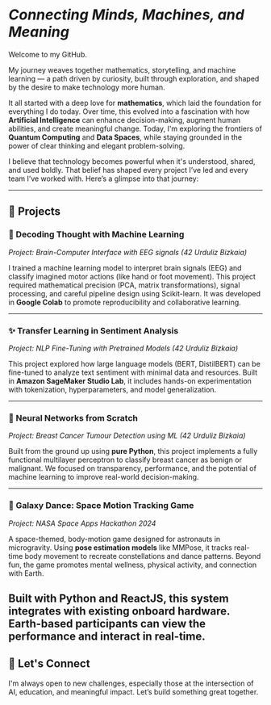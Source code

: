 # *Connecting Minds, Machines, and Meaning*

Welcome to my GitHub.

My journey weaves together mathematics, storytelling, and machine learning — a path driven by curiosity, built through exploration, and shaped by the desire to make technology more human.

It all started with a deep love for **mathematics**, which laid the foundation for everything I do today. Over time, this evolved into a fascination with how **Artificial Intelligence** can enhance decision-making, augment human abilities, and create meaningful change. Today, I'm exploring the frontiers of **Quantum Computing** and **Data Spaces**, while staying grounded in the power of clear thinking and elegant problem-solving.

I believe that technology becomes powerful when it's understood, shared, and used boldly. That belief has shaped every project I’ve led and every team I’ve worked with. Here’s a glimpse into that journey:

---

## 🚀 Projects

### 🧠 Decoding Thought with Machine Learning
*Project: Brain-Computer Interface with EEG signals (42 Urduliz Bizkaia)*

I trained a machine learning model to interpret brain signals (EEG) and classify imagined motor actions (like hand or foot movement). This project required mathematical precision (PCA, matrix transformations), signal processing, and careful pipeline design using Scikit-learn. It was developed in **Google Colab** to promote reproducibility and collaborative learning.

---

### ✨ Transfer Learning in Sentiment Analysis
*Project: NLP Fine-Tuning with Pretrained Models (42 Urduliz Bizkaia)*

This project explored how large language models (BERT, DistilBERT) can be fine-tuned to analyze text sentiment with minimal data and resources. Built in **Amazon SageMaker Studio Lab**, it includes hands-on experimentation with tokenization, hyperparameters, and model generalization.

---

### 🧬 Neural Networks from Scratch
*Project: Breast Cancer Tumour Detection using ML (42 Urduliz Bizkaia)*

Built from the ground up using **pure Python**, this project implements a fully functional multilayer perceptron to classify breast cancer as benign or malignant. We focused on transparency, performance, and the potential of machine learning to improve real-world decision-making.


---

### 🌌 Galaxy Dance: Space Motion Tracking Game
*Project: NASA Space Apps Hackathon 2024*

A space-themed, body-motion game designed for astronauts in microgravity. Using **pose estimation models** like MMPose, it tracks real-time body movement to recreate constellations and dance patterns. Beyond fun, the game promotes mental wellness, physical activity, and connection with Earth.

Built with Python and ReactJS, this system integrates with existing onboard hardware. Earth-based participants can view the performance and interact in real-time.
---

## 🤝 Let's Connect
I'm always open to new challenges, especially those at the intersection of AI, education, and meaningful impact. Let’s build something great together.
